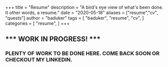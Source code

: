 +++
title = "Resume"
description = "A bird's eye view of what's been done. It other words, a resume."
date = "2020-05-18"
aliases = ["resume","cv", "quests"]
author = "baduker"
tags = [
    "baduker",
    "resume",
    "cv",
]
categories = [
    "resume",
]
+++

## *** WORK IN PROGRESS! ***

### PLENTY OF WORK TO BE DONE HERE. COME BACK SOON OR CHECKOUT MY LINKEDIN.
